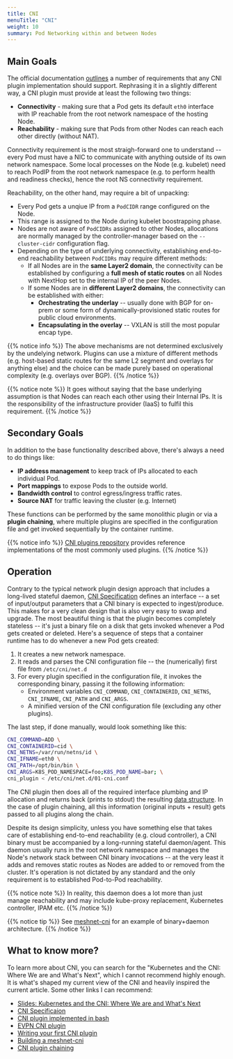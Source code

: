 ```yaml
---
title: CNI
menuTitle: "CNI"
weight: 10
summary: Pod Networking within and between Nodes
---
```


## Main Goals

The official documentation [outlines](https://kubernetes.io/docs/concepts/cluster-administration/networking/#the-kubernetes-network-model) a number of requirements that any CNI plugin implementation should support. Rephrasing it in a slightly different way, a CNI plugin must provide at least the following two things:

* **Connectivity** - making sure that a Pod gets its default `eth0` interface with IP reachable from the root network namespace of the hosting Node.
* **Reachability** - making sure that Pods from other Nodes can reach each other directly (without NAT).

Connectivity requirement is the most straigh-forward one to understand -- every Pod must have a NIC to communicate with anything outside of its own network namespace. Some local processes on the Node (e.g. kubelet) need to reach PodIP from the root network namespace (e.g. to perform health and readiness checks), hence the root NS connectivity requirement.

Reachability, on the other hand, may require a bit of unpacking:

* Every Pod gets a unqiue IP from a `PodCIDR` range configured on the Node.
* This range is assigned to the Node during kubelet boostrapping phase. 
* Nodes are not aware of `PodCIDRs` assigned to other Nodes, allocations are normally managed by the controller-manager based on the `--cluster-cidr` configuration flag.
* Depending on the type of underlying connectivity, establishing end-to-end reachability between `PodCIDRs` may require different methods:
    - If all Nodes are in the **same Layer2 domain**, the connectivity can be established by configuring a **full mesh of static routes** on all Nodes with NextHop set to the internal IP of the peer Nodes.
    - If some Nodes are in **different Layer2 domains**, the connectivity can be established with either:
        * **Orchestrating the underlay** -- usually done with BGP for on-prem or some form of dynamically-provisioned static routes for public cloud environments.
        * **Encapsulating in the overlay** -- VXLAN is still the most popular encap type.

{{% notice info %}}
The above mechanisms are not determined exclusively by the undelying network. Plugins can use a mixture of different methods (e.g. host-based static routes for the same L2 segment and overlays for anything else) and the choice can be made purely based on operational complexity (e.g. overlays over BGP).
{{% /notice %}}

{{% notice note %}}
It goes without saying that the base underlying assumption is that Nodes can reach each other using their Internal IPs. It is the responsibility of the infrastructure provider (IaaS) to fulfil this requirement.
{{% /notice %}}

## Secondary Goals

In addition to the base functionality described above, there's always a need to do things like:

* **IP address management** to keep track of IPs allocated to each individual Pod.
* **Port mappings** to expose Pods to the outside world.
* **Bandwidth control** to control egress/ingress traffic rates.
* **Source NAT** for traffic leaving the cluster (e.g. Internet)

These functions can be performed by the same monolithic plugin or via a **plugin chaining**, where multiple plugins are specified in the configuration file and get invoked sequentially by the container runtime. 


{{% notice info %}}
[CNI plugins repository](https://github.com/containernetworking/plugins) provides reference implementations of the most commonly used plugins.
{{% /notice %}}

## Operation

Contrary to the typical network plugin design approach that includes a long-lived stateful daemon, [CNI Specification](https://github.com/containernetworking/cni/blob/master/SPEC.md) defines an interface -- a set of input/output parameters that a CNI binary is expected to ingest/produce. This makes for a very clean design that is also very easy to swap and upgrade. The most beautiful thing is that the plugin becomes completely stateless -- it's just a binary file on a disk that gets invoked whenever a Pod gets created or deleted. Here's a sequence of steps that a container runtime has to do whenever a new Pod gets created:

1. It creates a new network namespace.
2. It reads and parses the CNI configuration file -- the (numerically) first file from `/etc/cni/net.d`
3. For every plugin specified in the configuration file, it invokes the corresponding binary, passing it the following information:
    * Environment variables `CNI_COMMAND`, `CNI_CONTAINERID`, `CNI_NETNS`, `CNI_IFNAME`, `CNI_PATH` and `CNI_ARGS`.
    * A minified version of the CNI configuration file (excluding any other plugins).

The last step, if done manually, would look something like this:

```bash
CNI_COMMAND=ADD \
CNI_CONTAINERID=cid \
CNI_NETNS=/var/run/netns/id \
CNI_IFNAME=eth0 \
CNI_PATH=/opt/bin/bin \
CNI_ARGS=K8S_POD_NAMESPACE=foo;K8S_POD_NAME=bar; \
cni_plugin < /etc/cni/net.d/01-cni.conf
```

The CNI plugin then does all of the required interface plumbing and IP allocation and returns back (prints to stdout) the resulting [data structure](https://github.com/containernetworking/cni/blob/master/SPEC.md#result). In the case of plugin chaining, all this information (original inputs + result) gets passed to all plugins along the chain.

Despite its design simplicity, unless you have something else that takes care of establishing end-to-end reachability (e.g. cloud controller), a CNI binary must be accompanied by a long-running stateful daemon/agent. This daemon usually runs in the root network namespace and manages the Node's network stack between CNI binary invocations -- at the very least it adds and removes static routes as Nodes are added to or removed from the cluster. It's operation is not dictated by any standard and the only requirement is to established Pod-to-Pod reachability. 

{{% notice note %}}
In reality, this daemon does a lot more than just manage reachability and may include kube-proxy replacement, Kubernetes controller, IPAM etc.
{{% /notice %}}


{{% notice tip %}}
See [meshnet-cni](https://github.com/networkop/meshnet-cni#architecture) for an example of binary+daemon architecture.
{{% /notice %}}



## What to know more?

To learn more about CNI, you can search for the "Kubernetes and the CNI: Where We are and What's Next", which I cannot recommend highly enough. It is what's shaped my current view of the CNI and heavily inspired the current article. Some other links I can recommend:

* [Slides: Kubernetes and the CNI: Where We are and What's Next](https://www.caseyc.net/cni-talk-kubecon-18.pdf)
* [CNI Specificaion](https://github.com/containernetworking/cni/blob/master/SPEC.md)
* [CNI plugin implemented in bash](https://www.altoros.com/blog/kubernetes-networking-writing-your-own-simple-cni-plug-in-with-bash/)
* [EVPN CNI plugin](http://logingood.github.io/kubernetes/cni/2016/05/14/netns-and-cni.html)
* [Writing your first CNI plugin](http://dougbtv.com/nfvpe/2017/06/22/cni-tutorial/)
* [Building a meshnet-cni](https://networkop.co.uk/post/2018-11-k8s-topo-p1/)
* [CNI plugin chaining](https://karampok.me/posts/chained-plugins-cni/)
